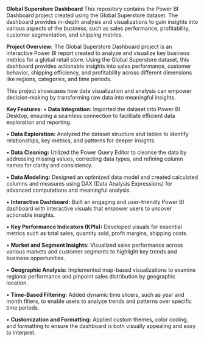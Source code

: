 **Global Superstore Dashboard**
This repository contains the Power BI Dashboard project created using the Global Superstore dataset. The dashboard provides in-depth analysis and visualizations to gain insights into various aspects of the business, such as sales performance, profitability, customer segmentation, and shipping metrics.
 



**Project Overview:**
The Global Superstore Dashboard project is an interactive Power BI report created to analyze and visualize key business metrics for a global retail store. Using the Global Superstore dataset, this dashboard provides actionable insights into sales performance, customer behavior, shipping efficiency, and profitability across different dimensions like regions, categories, and time periods.

This project showcases how data visualization and analysis can empower decision-making by transforming raw data into meaningful insights.

**Key Features:**
•	**Data Integration:**
Imported the dataset into Power BI Desktop, ensuring a seamless connection to facilitate efficient data exploration and reporting.

•	**Data Exploration:**
Analyzed the dataset structure and tables to identify relationships, key metrics, and patterns for deeper insights.

•	**Data Cleaning:**
Utilized the Power Query Editor to cleanse the data by addressing missing values, correcting data types, and refining column names for clarity and consistency.

•	**Data Modeling:**
Designed an optimized data model and created calculated columns and measures using DAX (Data Analysis Expressions) for advanced computations and meaningful analysis.

•	**Interactive Dashboard:**
Built an engaging and user-friendly Power BI dashboard with interactive visuals that empower users to uncover actionable insights.

•	**Key Performance Indicators (KPIs):**
Developed visuals for essential metrics such as total sales, quantity sold, profit margins, shipping costs.

•	**Market and Segment Insights:**
Visualized sales performance across various markets and customer segments to highlight key trends and business opportunities.

•	**Geographic Analysis:**
Implemented map-based visualizations to examine regional performance and pinpoint sales distribution by geographic location.

•	**Time-Based Filtering:**
Added dynamic time slicers, such as year and month filters, to enable users to analyze trends and patterns over specific time periods.

•	**Customization and Formatting:**
Applied custom themes, color coding, and formatting to ensure the dashboard is both visually appealing and easy to interpret.

